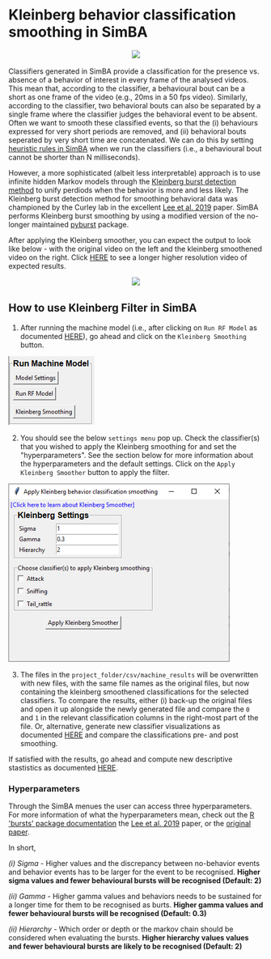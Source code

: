 # Kleinberg behavior classification smoothing in SimBA

<p align="center">
<img src="https://github.com/sgoldenlab/simba/blob/master/images/Kleinberg_1.png" />
</p>

Classifiers generated in SimBA provide a classification for the presence vs. absence of a behavior of interest in every frame of the analysed videos. This mean that, according to the classifier, a behavioural bout can be a short as one frame of the video (e.g., 20ms in a 50 fps video). Similarly, according to the classifier, two behavioral bouts can also be separated by a single frame where the classifier judges the behavioral event to be absent. Often we want to smooth these classified events, so that the (i) behaviours expressed for very short periods are removed, and (ii) behavioral bouts seperated by very short time are concatenated. We can do this by setting [heuristic rules in SimBA](https://github.com/sgoldenlab/simba/blob/master/docs/Scenario2.md#part-3-run-the-classifier-on-new-data) when we run the classifiers (i.e., a behavioural bout cannot be shorter than N milliseconds). 

However, a more sophisticated (albeit less interpretable) approach is to use infinite hidden Markov models through the [Kleinberg burst detection method](https://link.springer.com/article/10.1023/A:1024940629314) to unify perdiods when the behavior is more and less likely. The Kleinberg burst detection method for smoothing behavioral data was championed by the Curley lab in the excellent [Lee et al. 2019](https://journals.plos.org/plosone/article/comments?id=10.1371/journal.pone.0220596) paper. SimBA performs Kleinberg burst smoothing by using a modified version of the no-longer maintained [pyburst](https://pypi.org/project/pybursts/) package. 

After applying the Kleinberg smoother, you can expect the output to look like below - with the original video on the left and the kleinberg smoothened video on the right. Click [HERE](https://youtu.be/HRzQ64nupM0) to see a longer higher resolution video of expected results. 


<p align="center">
  <img src="https://github.com/sgoldenlab/simba/blob/master/images/klenberg.gif" width="850"/>
</p>



 ## How to use Kleinberg Filter in SimBA
 
1. After running the machine model (i.e., after clicking on `Run RF Model` as documented [HERE](https://github.com/sgoldenlab/simba/blob/master/docs/tutorial.md#step-8-run-machine-model)), go ahead and click on the `Kleinberg Smoothing` button.
 
 ![](/images/kleinberg1.PNG)
 
2. You should see the below `settings menu` pop up. Check the classifier(s) that you wished to apply the Kleinberg smoothing for and set the "hyperparameters". See the section below for more information about the hyperparameters and the default settings. Click on the `Apply Kleinberg Smoother` button to apply the filter.

![](/images/kleinberg2.PNG)

3. The files in the `project_folder/csv/machine_results` will be overwritten with new files, with the same file names as the original files, but now containing the kleinberg smoothened classifications for the selected classifiers. To compare the results, either (i) back-up the original files and open it up alongside the newly generated file and compare the `0` and `1` in the relevant classification columns in the right-most part of the file. Or, alternative, generate new classifier visualizations as documented [HERE](https://github.com/sgoldenlab/simba/blob/master/docs/Scenario2.md#part-5--visualizing-machine-predictions) and compare the classifications pre- and post smoothing. 

If satisfied with the results, go ahead and compute new descriptive stastistics as documented [HERE](https://github.com/sgoldenlab/simba/blob/master/docs/tutorial.md#step-9-analyze-machine-results).


### Hyperparameters

Through the SimBA menues the user can access three hyperparameters. For more information of what the hyperparameters mean, check out the [R 'bursts' package documentation](https://cran.r-project.org/web/packages/bursts/bursts.pdf) the [Lee et al. 2019](https://journals.plos.org/plosone/article/comments?id=10.1371/journal.pone.0220596) paper, or the [original paper](https://link.springer.com/article/10.1023/A:1024940629314). 

In short,

*(i) Sigma* - Higher values and the discrepancy between no-behavior events and behavior events has to be larger for the event to be recognised. **Higher sigma values and fewer behavioural bursts will be recognised (Default: 2)** 

*(ii) Gamma* - Higher gamma values and behaviors needs to be sustained for a longer time for them to be recognised as burts. **Higher gamma values and fewer behavioural bursts will be recognised (Default: 0.3)**

 *(ii) Hierarchy* - Which order or depth or the markov chain should be considered when evaluating the bursts. **Higher hierarchy values values and fewer behavioural bursts are likely to be recognised (Default: 2)**
